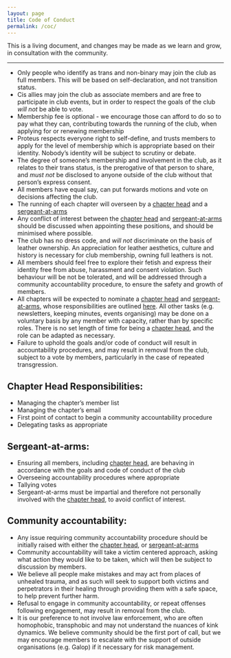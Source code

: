 ```yaml
---
layout: page
title: Code of Conduct
permalink: /coc/
---
```


This is a living document, and changes may be made as we learn and grow, in consultation with the community.

---

- Only people who identify as trans and non-binary may join the club as full members. This will be based on self-declaration, and not transition status.
- Cis allies may join the club as associate members and are free to participate in club events, but in order to respect the goals of the club *will not* be able to vote.
- Membership fee is optional - we encourage those can afford to do so to pay what they can, contributing towards the running of the club, when applying for or renewing membership
- Proteus respects everyone right to self-define, and trusts members to apply for the level of membership which is appropriate based on their identity. Nobody’s identity will be subject to scrutiny or debate.  
- The degree of someone’s membership and involvement in the club, as it relates to their trans status, is the prerogative of that person to share, and *must not* be disclosed to anyone outside of the club without that person’s express consent.
- All members have equal say, can put forwards motions and vote on decisions affecting the club.
- The running of each chapter will overseen by a [chapter head](#chapter-head-responsibilities) and a [sergeant-at-arms](#sergeant-at-arms)
- Any conflict of interest between the [chapter head](#chapter-head-responsibilities) and [sergeant-at-arms](#sergeant-at-arms) should be discussed when appointing these positions, and should be minimised where possible.
- The club has no dress code, and *will not* discriminate on the basis of leather ownership. An appreciation for leather aesthetics, culture and history is necessary for club membership, owning full leathers is not.
- All members should feel free to explore their fetish and express their identity free from abuse, harassment and consent violation. Such behaviour will be not be tolerated, and will be addressed through a community accountability procedure, to ensure the safety and growth of members.
- All chapters will be expected to nominate a [chapter head](#chapter-head-responsibilities) and [sergeant-at-arms](#sergeant-at-arms), whose responsibilities are outlined [here](#sergeant-at-arms). All other tasks (e.g. newsletters, keeping minutes, events organising) may be done on a voluntary basis by any member with capacity, rather than by specific roles. There is no set length of time for being a [chapter head](#chapter-head-responsibilities), and the role can be adapted as necessary.
- Failure to uphold the goals and/or code of conduct will result in accountability procedures, and may result in removal from the club, subject to a vote by members, particularly in the case of repeated transgression.

## Chapter Head Responsibilities:

- Managing the chapter’s member list
- Managing the chapter’s email
- First point of contact to begin a community accountability procedure
- Delegating tasks as appropriate

## Sergeant-at-arms:

- Ensuring all members, including [chapter head](#chapter-head-responsibilities), are behaving in accordance with the goals and code of conduct of the club
- Overseeing accountability procedures where appropriate
- Tallying votes
- Sergeant-at-arms must be impartial and therefore not personally involved with the [chapter head](#chapter-head-responsibilities), to avoid conflict of interest.

## Community accountability:

- Any issue requiring community accountability procedure should be initially raised with either the [chapter head](#chapter-head-responsibilities), or [sergeant-at-arms](#sergeant-at-arms)
- Community accountability will take a victim centered approach, asking what action they would like to be taken, which will then be subject to discussion by members.
- We believe all people make mistakes and may act from places of unhealed trauma, and as such will seek to support both victims and perpetrators in their healing through providing them with a safe space, to help prevent further harm.
- Refusal to engage in community accountability, or repeat offenses following engagement, may result in removal from the club.
- It is our preference to not involve law enforcement, who are often homophobic, transphobic and may not understand the nuances of kink dynamics. We believe community should be the first port of call, but we may encourage members to escalate with the support of outside organisations (e.g. Galop) if it necessary for risk management.
